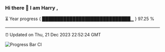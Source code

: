 ### Hi there 👋 I am Harry , 

⏳ Year progress { █████████████████████████████▁ } 97.25 %

---

⏰ Updated on Thu, 21 Dec 2023 22:52:24 GMT

![Progress Bar CI](https://github.com/duykhang68/duykhang68/workflows/Progress%20Bar%20CI/badge.svg)
